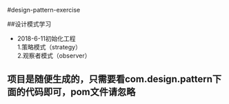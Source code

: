 #design-pattern-exercise  

##设计模式学习

* 2018-6-11初始化工程  
1.策略模式（strategy）  
2.观察者模式（observer）

 



  

**项目是随便生成的，只需要看com.design.pattern下面的代码即可，pom文件请忽略**
---
